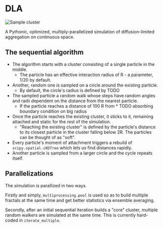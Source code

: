 # DLA

![Sample cluster](images/2d_seed_36_100000_particles.png)

A Pythonic, optimized, multiply-parallelized simulation of diffusion-limited aggregation on continuous space.

## The sequential algorithm

* The algorithm starts with a cluster consisting of a single particle in the middle. 
    * The particle has an effective interaction radius of R - a parameter, 1/20 by default. 
* Another, random one is sampled on a circle around the existing particle. 
    * By default, the circle's radius is defined by TODO
* The sampled particle a random walk whose steps have random angles and radii dependent on the distance from the nearest particle.
    * If the particle reaches a distance of 100 R from * TODO absorbing boundary condition on big radius
* Once the particle reaches the existing cluster, it sticks to it, remaining attached and static for the rest of the simulation.
    * "Reaching the existing cluster" is defined by the particle's distance to its closest particle in the cluster falling below 2R. The particles can be thought of as "soft".
* Every particle's moment of attachment triggers a rebuild of `scipy.spatial.cKDTree` which lets us find distances rapidly.
* Another particle is sampled from a larger circle and the cycle repeats itself.

## Parallelizations

The simulation is parallized in two ways.

Firstly and simply, `multiprocessing.pool` is used so as to build multiple fractals at the same time and get better statistics via ensemble averaging.

Secondly, after an initial sequential iteration builds a "core" cluster, multiple random walkers are simulated at the same time. This is currently hard-coded in `iterate_multiple`.
